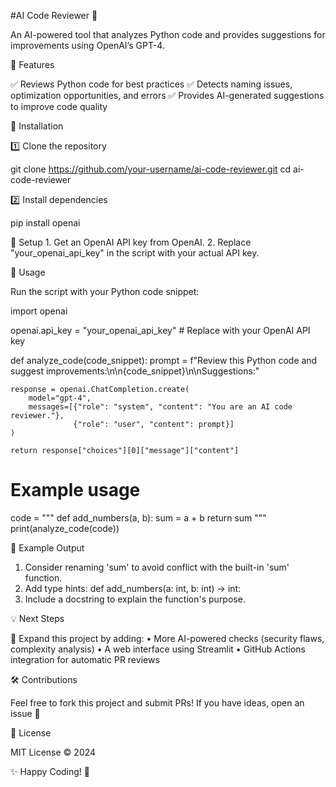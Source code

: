 #AI Code Reviewer 🤖

An AI-powered tool that analyzes Python code and provides suggestions for improvements using OpenAI’s GPT-4.

🚀 Features

✅ Reviews Python code for best practices
✅ Detects naming issues, optimization opportunities, and errors
✅ Provides AI-generated suggestions to improve code quality

📌 Installation

1️⃣ Clone the repository

git clone https://github.com/your-username/ai-code-reviewer.git
cd ai-code-reviewer

2️⃣ Install dependencies

pip install openai

🔑 Setup
	1.	Get an OpenAI API key from OpenAI.
	2.	Replace "your_openai_api_key" in the script with your actual API key.

📝 Usage

Run the script with your Python code snippet:

import openai

openai.api_key = "your_openai_api_key"  # Replace with your OpenAI API key

def analyze_code(code_snippet):
    prompt = f"Review this Python code and suggest improvements:\n\n{code_snippet}\n\nSuggestions:"
    
    response = openai.ChatCompletion.create(
        model="gpt-4",
        messages=[{"role": "system", "content": "You are an AI code reviewer."},
                  {"role": "user", "content": prompt}]
    )
    
    return response["choices"][0]["message"]["content"]

# Example usage
code = """
def add_numbers(a, b):
    sum = a + b
    return sum
"""
print(analyze_code(code))

🎯 Example Output

1. Consider renaming 'sum' to avoid conflict with the built-in 'sum' function.
2. Add type hints: def add_numbers(a: int, b: int) -> int:
3. Include a docstring to explain the function's purpose.

💡 Next Steps

🚀 Expand this project by adding:
	•	More AI-powered checks (security flaws, complexity analysis)
	•	A web interface using Streamlit
	•	GitHub Actions integration for automatic PR reviews

🛠️ Contributions

Feel free to fork this project and submit PRs!
If you have ideas, open an issue 🚀

📜 License

MIT License © 2024

✨ Happy Coding! 🚀
